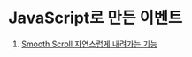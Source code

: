 # JavaScript로 만든 이벤트

1. [Smooth Scroll 자연스럽게 내려가는 기능](https://github.com/enginecode-cpu/Pure-Event-JavaScript/tree/main/Smooth-Scroll)